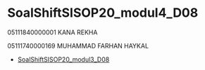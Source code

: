 # SoalShiftSISOP20_modul4_D08

05111840000001 KANA REKHA

05111740000169	MUHAMMAD FARHAN HAYKAL
- [SoalShiftSISOP20_modul3_D08](#soalshiftsisop20modul3d08)
